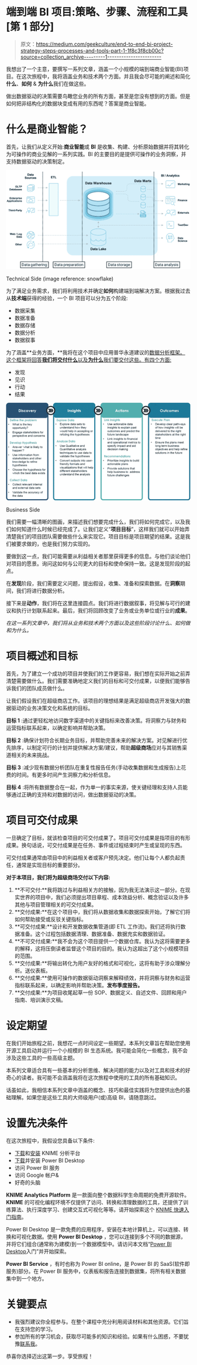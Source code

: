 # 端到端 BI 项目:策略、步骤、流程和工具[第 1 部分]

> 原文：<https://medium.com/geekculture/end-to-end-bi-project-strategy-steps-processes-and-tools-part-1-1f8c3f8cb00c?source=collection_archive---------1----------------------->

我想出了一个主意，要撰写一系列文章，涵盖一个小规模的端到端商业智能(BI)项目。在这次旅程中，我将涵盖业务和技术两个方面。并且我会尽可能的阐述和简化**什么**、**如何** & **为什么**我们在做这些。

做出数据驱动的决策需要鸟瞰您业务的所有方面，甚至是您没有想到的方面。但是如何把非结构化的数据块变成有用的东西呢？答案是商业智能。

# 什么是商业智能？

首先，让我们从定义开始:**商业智能**或 **BI** 是收集、构建、分析原始数据并将其转化为可操作的商业见解的一系列实践。BI 的主要目的是提供可操作的业务洞察，并支持数据驱动的决策制定。

![](img/e946dc5f506fdd36c5dbd83e54fcff44.png)

Technical Side (image reference: snowflake)

为了满足业务需求，我们将利用技术并确定**如何**构建端到端解决方案。根据我过去从**技术端**获得的经验，一个 BI 项目可以分为五个阶段:

*   数据采集
*   数据准备
*   数据存储
*   数据分析
*   数据叙事

为了涵盖**业务方面，**我将在这个项目中应用普华永道建议的[数据分析框架。这个框架将回答**我们将交付什么**以及**为什么**我们要交付这些。有四个方面:](https://www.coursera.org/learn/decision-making?)

*   发现
*   见识
*   行动
*   结果

![](img/73d12417b27f9575f586715dde7a0b04.png)

Business Side

我们需要一幅清晰的图画，来描述我们想要完成什么，我们将如何完成它，以及我们如何知道什么时候已经完成了。让我们定义“**项目目标**”，这样我们就可以开始弄清楚我们的项目团队需要做些什么来实现它。项目目标是项目期望的结果。这是我们被要求做的，也是我们努力实现的。

要做到这一点，我们可能需要从利益相关者那里获得更多的信息。与他们谈论他们对项目的愿景。询问这如何与公司更大的目标和使命保持一致。这是发现阶段的起点。

在**发现**阶段，我们需要定义问题，提出假设，收集、准备和探索数据。在**洞察**期间，我们将进行数据分析。

接下来是**动作**，我们将在这里连接圆点。我们将进行数据叙事，将见解与可行的建议和执行计划联系起来。最后，我们将回顾改变了业务或业务单位或行业的**成果**。

*在这一系列文章中，我们将从业务和技术两个方面以及这些阶段讨论什么、如何做和为什么。*

# 项目概述和目标

首先，为了建立一个成功的项目并使我们的工作更容易，我们想在实际开始之前弄清楚需要做什么。我们需要准确地定义我们的目标和可交付成果，以便我们能够告诉我们的团队成员做什么。

让我们假设我们在超级商店工作。该项目的理想结果是满足超级商店开发强大的数据驱动的业务决策文化和系统的目标。

**目标 1** :通过更轻松地访问数字渠道中的关键指标来改善决策。将洞察力与财务和运营指标联系起来，以确定影响并帮助决策。

**目标 2** :确保计划符合长期业务目标，并帮助完善未来的解决方案。对见解进行优先排序，以制定可行的计划并提供解决方案/建议，帮助**超级商场**应对与其销售渠道相关的未来挑战。

**目标 3** :减少现有数据分析团队在重复性报告任务(手动收集数据和生成报告)上花费的时间。有更多时间产生洞察力和分析信息。

**目标 4** :将所有数据整合在一起，作为单一的事实来源，使关键经理和支持人员能够通过正确的支持和对数据的访问，做出数据驱动的决策。

# 项目可交付成果

一旦确定了目标，就该检查项目的可交付成果了。项目可交付成果是指项目的有形成果。换句话说，可交付成果是在任务、事件或过程结束时产生或呈现的东西。

可交付成果通常由项目中的利益相关者或客户预先决定。他们让每个人都负起责任，通常是实现目标的重要部分。

**对于本项目，我们将为超级商场交付以下内容:**

1.  **不可交付:**我将跳过与利益相关方的接触，因为我无法演示这一部分。在现实世界的项目中，我们必须提出项目章程、成本效益分析、概念验证以及许多其他与项目管理相关的可交付成果。
2.  **交付成果:**在这个项目中，我们将从数据收集和数据探索开始，了解它们将如何帮助接受或反驳关键指标。
3.  **可交付成果:**设计和开发数据收集管道(即 ETL 工作流)。我们还将执行数据准备。这个过程包括数据清理、数据准备、数据充实和数据验证。
4.  **不可交付成果:**我不会为这个项目提供一个数据仓库。我认为这将需要更多的解释，这将压倒读者监督这个项目的目的。我认为这超出了这个小规模项目的范围。
5.  **交付成果:**将输出转化为用户友好的格式和可视化，这将有助于涉众理解分析。送仪表板。
6.  **交付成果:**使用可操作的数据驱动洞察来解释绩效，并将洞察与财务和运营指标联系起来，以确定影响并帮助决策。**发布季度报告。**
7.  **交付成果:**为项目收尾起草一份 SOP、数据定义、自述文件、回顾和用户指南、培训演示文稿。

# 设定期望

在我们开始旅程之前，我想花一点时间设定一些期望。本系列文章旨在帮助您使用开源工具启动并运行一个小规模的 BI 生态系统。我可能会简化一些概念，我不会涉及这些工具的一些高级主题。

本系列文章适合具有一些基本的分析思维、解决问题的能力以及对工具和技术的好奇心的读者。我可能不会涵盖我将在这次旅程中使用的工具的所有基础知识。

话虽如此，我相信本系列文章中涵盖的概念、技巧和最佳实践将为您提供出色的基础理解。如果您是这些工具的大师级用户(或)高级 BI，请随意跳过。

# 设置先决条件

在这次旅程中，我假设您具备以下条件:

*   [下载](https://www.knime.com/getting-started-download)和[安装](https://www.youtube.com/watch?v=8ISIeFKkoOE) KNIME 分析平台
*   [下载](https://powerbi.microsoft.com/en-us/desktop/)并安装 Power BI Desktop
*   访问 Power BI 服务
*   访问 Google 帐户&
*   好奇的头脑

**KNIME Analytics Platform** 是一款面向整个数据科学生命周期的免费开源软件。 **KNIME** 的可视化编程环境不仅提供了访问、转换和清理数据的工具，还提供了训练算法、执行深度学习、创建交互式可视化等等。请开始探索这个 [KNIME 快速入门指南](https://docs.knime.com/2020-12/analytics_platform_quickstart_guide/analytics_platform_quickstart_guide.pdf)。

Power BI Desktop 是一款免费的应用程序，安装在本地计算机上，可以连接、转换和可视化数据。使用 **Power BI Desktop** ，您可以连接到多个不同的数据源，并将它们组合(通常称为建模)到一个数据模型中。请访问本文档“[Power BI Desktop](https://docs.microsoft.com/en-us/power-bi/fundamentals/desktop-getting-started)入门”并开始探索。

**Power BI Service** ，有时也称为 Power BI online，是 Power BI 的 SaaS(软件即服务)部分。在 Power BI 服务中，仪表板和报告连接到数据集，将所有相关数据集中到一个地方。

# 关键要点

*   我强烈建议你全程参与。在整个课程中充分利用阅读材料和其他资源。它们旨在支持您的学习。
*   参加所有的学习机会，获取尽可能多的知识和经验。如果有什么困惑，不要犹豫[联系我](https://www.linkedin.com/in/yemunn-soe-ba618690/)。

恭喜你选择迈出这第一步。享受旅程！